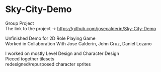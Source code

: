 # Sky-City-Demo
Group Project <br /> The link to the project -> https://github.com/josecalderin/Sky-City-Demo

Unfinished Demo for 2D Role Playing Game <br />
Worked in Collaboration With Jose Calderin, John Cruz, Daniel Lozano <br />

I worked on mostly Level Design and Character Design <br />
Pieced together tilesets <br />
redesigned/repurposed character sprites<br />
